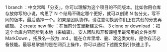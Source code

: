 1 branch ：中文常叫「分支」。你可以理解为这个项目的不同版本。比如你用仓库存放你写的小说，构思了 N 个结局不确定哪个更好，就可以创建 N 各分支，写不同的版本，最后选择一个。如果是团队协作，请注意切换到你们正在共创的分支再编辑。
2 create new file ：在当前分支里新建文件。
3 clone or download ：把这个仓库内容同步到本地（来编辑）。
安人团队和开智课程里最常用的文件类型 MarkDown ，拓展名一般为 .md 。能在仓库里增、删、改这类文档，是你存活必备技能。最容易掌握的是在网页上操作，你可以通过下述图文指引快速上手。
